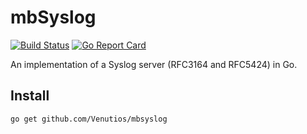 mbSyslog
========
[![Build Status](https://travis-ci.com/Venutios/mbsyslog.svg?branch=master)](https://travis-ci.com/Venutios/mbsyslog)
[![Go Report Card](https://goreportcard.com/badge/github.com/Venutios/mbsyslog)](https://goreportcard.com/report/github.com/Venutios/mbsyslog)

An implementation of a Syslog server (RFC3164 and RFC5424) in Go.

## Install
```go get github.com/Venutios/mbsyslog```
